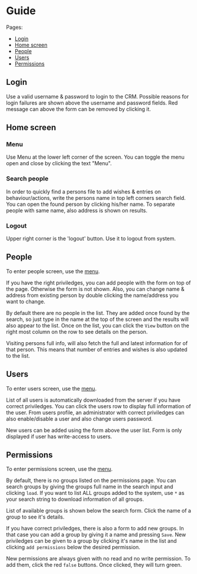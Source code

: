 # Guide

Pages:
- [Login](#login)
- [Home screen](#home-screen)
- [People](#people)
- [Users](#users)
- [Permissions](#permissions)

## Login

Use a valid username & password to login to the CRM. Possible reasons for login failures are shown above the username and password fields. Red message can above the form can be removed by clicking it. 

## Home screen

### Menu

Use Menu at the lower left corner of the screen. You can toggle the menu open and close by clicking the text "Menu". 

### Search people

In order to quickly find a persons file to add wishes & entries on behaviour/actions, write the persons name in top left corners search field. You can open the found person by clicking his/her name. To separate people with same name, also address is shown on results. 

### Logout

Upper right corner is the 'logout' button. Use it to logout from system. 

## People

To enter people screen, use the [menu](#menu). 

If you have the right priviledges, you can add people with the form on top of the page. Otherwise the form is not shown. Also, you can change name & address from existing person by double clicking the name/address you want to change. 

By default there are no people in the list. They are added once found by the search, so just type in the name at the top of the screen and the results will also appear to the list. Once on the list, you can click the `View` button on the right most column on the row to see details on the person. 

Visiting persons full info, will also fetch the full and latest information for of that person. This means that number of entries and wishes is also updated to the list. 

## Users

To enter users screen, use the [menu](#menu).

List of all users is automatically downloaded from the server if you have correct priviledges. You can click the users row to display full information of the user. From users profile, an administrator with correct priviledges can also enable/disable a user and also change users password. 

New users can be added using the form above the user list. Form is only displayed if user has write-access to users. 

## Permissions

To enter permissions screen, use the [menu](#menu). 

By default, there is no groups listed on the permissions page. You can search groups by giving the groups full name in the search input and clicking `load`. If you want to list ALL groups added to the system, use `*` as your search string to download information of all groups. 

List of available groups is shown below the search form. Click the name of a group to see it's details. 

If you have correct priviledges, there is also a form to add new groups. In that case you can add a group by giving it a name and pressing `Save`. New priviledges can be given to a group by clicking it's name in the list and clicking `add permissions` below the desired permission. 

New permissions are always given with no read and no write permission. To add them, click the red `false` buttons. Once clicked, they will turn green. 

